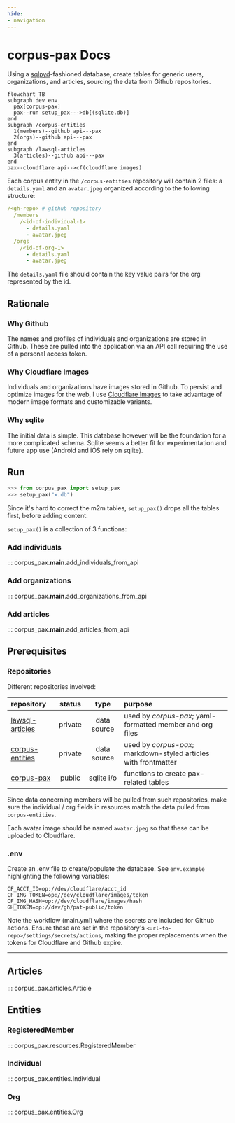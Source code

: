 ```yaml
---
hide:
- navigation
---
```

# corpus-pax Docs

Using a [sqlpyd](https://github.com/justmars/sqlpyd)-fashioned database, create tables for generic users, organizations, and articles, sourcing the data from Github repositories.

```mermaid
flowchart TB
subgraph dev env
  pax[corpus-pax]
  pax--run setup_pax--->db[(sqlite.db)]
end
subgraph /corpus-entities
  1(members)--github api---pax
  2(orgs)--github api---pax
end
subgraph /lawsql-articles
  3(articles)--github api---pax
end
pax--cloudflare api-->cf(cloudflare images)
```

Each corpus entity in the `/corpus-entities` repository will contain 2 files: a `details.yaml` and an `avatar.jpeg`
organized according to the following structure:

```yaml
/<gh-repo> # github repository
  /members
    /<id-of-individual-1>
      - details.yaml
      - avatar.jpeg
  /orgs
    /<id-of-org-1>
      - details.yaml
      - avatar.jpeg
```

The `details.yaml` file should contain the key value pairs for the org represented by the id.

## Rationale

### Why Github

The names and profiles of individuals and organizations are stored in Github. These are pulled into the application via an API call requiring the use of a personal access token.

### Why Cloudflare Images

Individuals and organizations have images stored in Github. To persist and optimize images for the web, I use [Cloudflare Images](https://www.cloudflare.com/products/cloudflare-images/) to take advantage of modern image formats and customizable variants.

### Why sqlite

The initial data is simple. This database however will be the foundation for a more complicated schema. Sqlite seems a better fit for experimentation and future app use (Android and iOS rely on sqlite).

## Run

```py
>>> from corpus_pax import setup_pax
>>> setup_pax("x.db")
```

Since it's hard to correct the m2m tables, `setup_pax()` drops all the tables first, before adding content.

`setup_pax()` is a collection of 3 functions:

### Add individuals

::: corpus_pax.__main__.add_individuals_from_api

### Add organizations

::: corpus_pax.__main__.add_organizations_from_api

### Add articles

::: corpus_pax.__main__.add_articles_from_api

## Prerequisites

### Repositories

Different repositories involved:

repository | status | type | purpose
:--|:--:|:--:|:--
[lawsql-articles](https://github.com/justmars/lawsql-articles) | private | data source | used by _corpus-pax_; yaml-formatted member and org files
[corpus-entities](https://github.com/justmars/corpus-entities) | private | data source | used by _corpus-pax_; markdown-styled articles with frontmatter
[corpus-pax](https://github.com/justmars/corpus-pax) | public | sqlite i/o | functions to create pax-related tables

Since data concerning members will be pulled from such repositories, make sure the individual / org fields in resources match the data pulled from `corpus-entities`.

Each avatar image should be named `avatar.jpeg` so that these can be uploaded to Cloudflare.

### .env

Create an .env file to create/populate the database. See `env.example` highlighting the following variables:

```dotenv
CF_ACCT_ID=op://dev/cloudflare/acct_id
CF_IMG_TOKEN=op://dev/cloudflare/images/token
CF_IMG_HASH=op://dev/cloudflare/images/hash
GH_TOKEN=op://dev/gh/pat-public/token
```

Note the workflow (main.yml) where the secrets are included for Github actions. Ensure these are set in the repository's `<url-to-repo>/settings/secrets/actions`, making the proper replacements when the tokens for Cloudflare and Github expire.

---

## Articles

::: corpus_pax.articles.Article

## Entities

### RegisteredMember

::: corpus_pax.resources.RegisteredMember

### Individual

::: corpus_pax.entities.Individual

### Org

::: corpus_pax.entities.Org
